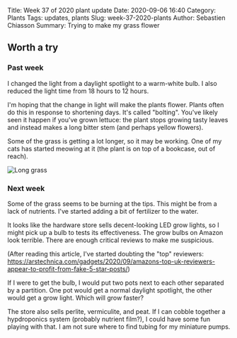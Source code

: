 Title: Week 37 of 2020 plant update
Date: 2020-09-06 16:40
Category: Plants
Tags: updates, plants
Slug: week-37-2020-plants
Author: Sebastien Chiasson
Summary: Trying to make my grass flower

## Worth a try

### Past week

I changed the light from a daylight spotlight to a warm-white bulb. I also reduced the light time from 18 hours to 12 hours.

I'm hoping that the change in light will make the plants flower. Plants often do this in response to shortening days. It's called "bolting". You've likely seen it happen if you've grown lettuce: the plant stops growing tasty leaves and instead makes a long bitter stem (and perhaps yellow flowers).

Some of the grass is getting a lot longer, so it may be working. One of my cats has started meowing at it (the plant is on top of a bookcase, out of reach).

![Long grass]({static}images/updates/37/20200905_122508.jpg)

### Next week

Some of the grass seems to be burning at the tips. This might be from a lack of nutrients. I've started adding a bit of fertilizer to the water.

It looks like the hardware store sells decent-looking LED grow lights, so I might pick up a bulb to tests its effectiveness. The grow bulbs on Amazon look terrible. There are enough critical reviews to make me suspicious.

(After reading this article, I've started doubting the "top" reviewers: <https://arstechnica.com/gadgets/2020/09/amazons-top-uk-reviewers-appear-to-profit-from-fake-5-star-posts/>)

If I were to get the bulb, I would put two pots next to each other separated by a partition. One pot would get a normal daylight spotlight, the other would get a grow light. Which will grow faster?

The store also sells perlite, vermiculite, and peat. If I can cobble together a hypdroponics system (probably nutrient film?), I could have some fun playing with that. I am not sure where to find tubing for my miniature pumps.
